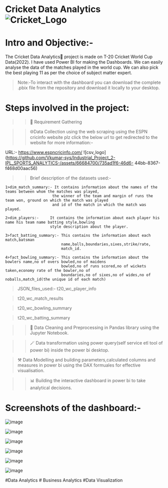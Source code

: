 # Cricket Data Analytics ![Cricket_Logo](https://github.com/Vkumar-sys/Industrial_Project_2-IPL_SPORTS_ANALYTICS-/assets/66684700/c76b0a7f-c330-4ec6-84b7-c641c9a9b3a9)

# Intro and Objective:-
The Cricket Data Analytics🏏 project is made on T-20 Cricket World Cup Data(2022). I have used Power BI for making the Dashboards. We can easily analyse the data of the matches played in the world cup. We can also pick the best playing 11
as per the choice of subject matter expert.

>Note:-To interact with the dashboard you can download the complete .pbix file from the repository and download it locally to your desktop.

# Steps involved in the project:
>>📝 Requirement Gathering


>>🌐Data Collection using the web scraping using the ESPN cricinfo website plz click the below url to get redirected 
    to the website for more information:-

   URL:- https://www.espncricinfo.com/
  ![csv_logo](https://github.com/Vkumar-sys/Industrial_Project_2-IPL_SPORTS_ANALYTICS-/assets/66684700/735ad1f6-46d6- 
  44bb-8367-f468d00aac56)

>>Brief description of the datasets used:-

    1>dim_match_summary:- It contains information about the names of the teams between whom the matches was played,
                         the winner of the team and margin of runs the team won, ground on which the match was played
                         and id of the match in which the match was played.

    2>dim_players:-     It contains the information about each player his name his team name batting style,bowling 
                        style description about the player.
     
    3>fact_batting_summary:- This contains the information about each match,batsman 
                             name,balls,boundaries,sixes,strike/rate,
                             match_id.
                             
    4>fact_bowling_summary:- This contains the information about the bowlers name,no of overs bowled,no of maidens 
                             bowled,no of runs scored,no of wickets taken,economy rate of the bowler,no of 
                             boundaries,no of sixes,no of wides,no of noballs,match_id(the unique id of each match)

   >JSON_files_used:-
   >t20_wc_player_info

   >t20_wc_match_results

   >t20_wc_bowling_summary

   >t20_wc_batting_summary

>>🧹 Data Cleaning and Preprocessing in Pandas library using the Jupyter Notebook.

>> 🪄  Data transformation using power query(self service etl tool of power bi) inside the power bi desktop.

> ⚒️ Data Modelling and building parameters,calculated columns and measures in power bi using the DAX formuales for
     effective visualisation.

>>📊 Building the interactive dashboard in power bi to take analytical decisions.

# Screenshots of the dashboard:-
![image](https://github.com/Vkumar-sys/Industrial_Project_2-IPL_SPORTS_ANALYTICS-/assets/66684700/bcfdf0e0-95a0-4883-829f-8afd8455d081)

![image](https://github.com/Vkumar-sys/Industrial_Project_2-IPL_SPORTS_ANALYTICS-/assets/66684700/5bda263c-6da4-4446-b86d-27f34350ae83)

![image](https://github.com/Vkumar-sys/Industrial_Project_2-IPL_SPORTS_ANALYTICS-/assets/66684700/4056641c-5501-4c1b-9850-dda171f516de)

![image](https://github.com/Vkumar-sys/Industrial_Project_2-IPL_SPORTS_ANALYTICS-/assets/66684700/5f86225b-412d-4c3c-84d3-f9a402936778)

![image](https://github.com/Vkumar-sys/Industrial_Project_2-IPL_SPORTS_ANALYTICS-/assets/66684700/7dc57872-a6cf-45cf-8549-128ccd95a26e)

![image](https://github.com/Vkumar-sys/Industrial_Project_2-IPL_SPORTS_ANALYTICS-/assets/66684700/0e3f0f6e-dc77-470e-a493-82c3286876ae)

#Data Analytics # Business Analytics #Data Visualization

















